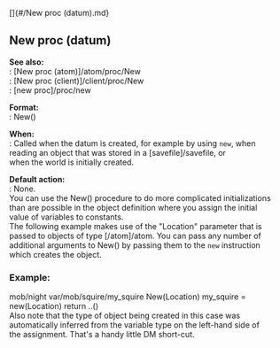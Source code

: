 []{#/New proc (datum).md}    
## New proc (datum)    
**See also:**    
:   [New proc (atom)]/atom/proc/New    
:   [New proc (client)]/client/proc/New    
:   [new proc]/proc/new    
<!-- -->    
**Format:**    
:   New()    
<!-- -->    
**When:**    
:   Called when the datum is created, for example by using `new`, when    
    reading an object that was stored in a [savefile]/savefile, or    
    when the world is initially created.    
<!-- -->    
**Default action:**    
:   None.    
You can use the New() procedure to do more complicated initializations    
than are possible in the object definition where you assign the initial    
value of variables to constants.    
The following example makes use of the \"Location\" parameter that is    
passed to objects of type [/atom]/atom. You can pass any number of    
additional arguments to New() by passing them to the `new` instruction    
which creates the object.    
### Example:    
mob/night var/mob/squire/my_squire New(Location) my_squire =    
new(Location) return ..()    
Also note that the type of object being created in this case was    
automatically inferred from the variable type on the left-hand side of    
the assignment. That\'s a handy little DM short-cut.  